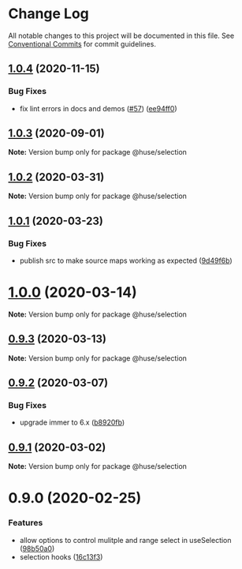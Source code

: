 # Change Log

All notable changes to this project will be documented in this file.
See [Conventional Commits](https://conventionalcommits.org) for commit guidelines.

## [1.0.4](https://github.com/ecomfe/react-hooks/compare/@huse/selection@1.0.2...@huse/selection@1.0.4) (2020-11-15)


### Bug Fixes

* fix lint errors in docs and demos ([#57](https://github.com/ecomfe/react-hooks/issues/57)) ([ee94ff0](https://github.com/ecomfe/react-hooks/commit/ee94ff02bf09696374ca4250c496a4dec0cbe02a))





## [1.0.3](https://github.com/ecomfe/react-hooks/compare/@huse/selection@1.0.2...@huse/selection@1.0.3) (2020-09-01)

**Note:** Version bump only for package @huse/selection





## [1.0.2](https://github.com/ecomfe/react-hooks/compare/@huse/selection@1.0.1...@huse/selection@1.0.2) (2020-03-31)

**Note:** Version bump only for package @huse/selection





## [1.0.1](https://github.com/ecomfe/react-hooks/compare/@huse/selection@0.9.2...@huse/selection@1.0.1) (2020-03-23)


### Bug Fixes

* publish src to make source maps working as expected ([9d49f6b](https://github.com/ecomfe/react-hooks/commit/9d49f6b294a445c302f05da958c6e427e7eae669))





# [1.0.0](https://github.com/ecomfe/react-hooks/compare/@huse/selection@0.9.2...@huse/selection@1.0.0) (2020-03-14)

**Note:** Version bump only for package @huse/selection





## [0.9.3](https://github.com/ecomfe/react-hooks/compare/@huse/selection@0.9.2...@huse/selection@0.9.3) (2020-03-13)

**Note:** Version bump only for package @huse/selection





## [0.9.2](https://github.com/ecomfe/react-hooks/compare/@huse/selection@0.9.1...@huse/selection@0.9.2) (2020-03-07)


### Bug Fixes

* upgrade immer to 6.x ([b8920fb](https://github.com/ecomfe/react-hooks/commit/b8920fb67a14bd111b543efdcd58b67b8277ba46))





## [0.9.1](https://github.com/ecomfe/react-hooks/compare/@huse/selection@0.9.0...@huse/selection@0.9.1) (2020-03-02)

**Note:** Version bump only for package @huse/selection





# 0.9.0 (2020-02-25)


### Features

* allow options to control mulitple and range select in useSelection ([98b50a0](https://github.com/ecomfe/react-hooks/commit/98b50a046d72ca7bbe24ca00780d74addb2572ca))
* selection hooks ([16c13f3](https://github.com/ecomfe/react-hooks/commit/16c13f36abdff8055e2acd4880ebd8994ffcb64b))
